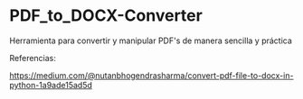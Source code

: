 # PDF_to_DOCX-Converter
Herramienta para convertir y manipular PDF's de manera sencilla y práctica

Referencias:

https://medium.com/@nutanbhogendrasharma/convert-pdf-file-to-docx-in-python-1a9ade15ad5d
